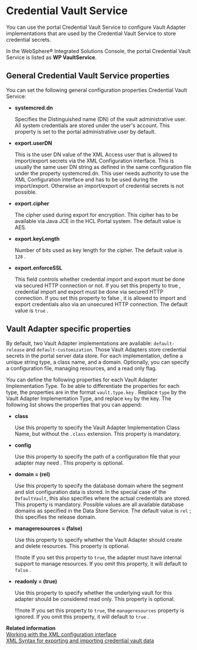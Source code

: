# Credential Vault Service

You can use the portal Credential Vault Service to configure Vault Adapter implementations that are used by the Credential Vault Service to store credential secrets.

In the WebSphere® Integrated Solutions Console, the portal Credential Vault Service is listed as **WP VaultService**.

## General Credential Vault Service properties

You can set the following general configuration properties Credential Vault Service:

-   **systemcred.dn**

    Specifies the Distinguished name \(DN\) of the vault administrative user. All system credentials are stored under the user's account. This property is set to the portal administrative user by default.

-   **export.userDN**

    This is the user DN value of the XML Access user that is allowed to import/export secrets via the XML Configuration interface. This is usually the same user DN string as defined in the same configuration file under the property systemcred.dn. This user needs authority to use the XML Configuration interface and has to be used during the import/export. Otherwise an import/export of credential secrets is not possible.

-   **export.cipher**

    The cipher used during export for encryption. This cipher has to be available via Java JCE in the HCL Portal system. The default value is AES.

-   **export.keyLength**

    Number of bits used as key length for the cipher. The default value is `128` .

-   **export.enforceSSL**

    This field controls whether credential import and export must be done via secured HTTP connection or not. If you set this property to true , credential import and export must be done via secured HTTP connection. If you set this property to false , it is allowed to import and export credentials also via an unsecured HTTP connection. The default value is `true` .


## Vault Adapter specific properties

By default, two Vault Adapter implementations are available: `default-release` and `default-customization`. Those Vault Adapters store credential secrets in the portal server data store. For each implementation, define a unique string type, a class name, and a domain. Optionally, you can specify a configuration file, managing resources, and a read only flag.

You can define the following properties for each Vault Adapter Implementation Type. To be able to differentiate the properties for each type, the properties are in the format `vault.type.key` . Replace `type` by the Vault Adapter Implementation Type, and replace `key` by the key. The following list shows the properties that you can append:

-   **class**

    Use this property to specify the Vault Adapter Implementation Class Name, but without the `.class` extension. This property is mandatory.

-   **config**

    Use this property to specify the path of a configuration file that your adapter may need . This property is optional.

-   **domain = \(rel\)**

    Use this property to specify the database domain where the segment and slot configuration data is stored. In the special case of the `DefaultVault`, this also specifies where the actual credentials are stored. This property is mandatory. Possible values are all available database domains as specified in the Data Store Service. The default value is `rel` ; this specifies the release domain.

-   **manageresources = \(false\)**

    Use this property to specify whether the Vault Adapter should create and delete resources. This property is optional.

    !!!note
        If you set this property to `true`, the adapter must have internal support to manage resources. If you omit this property, it will default to `false` .

-   **readonly = \(true\)**

    Use this property to specify whether the underlying vault for this adapter should be considered read only. This property is optional.

    !!!note
        If you set this property to `true`, the `manageresources` property is ignored. If you omit this property, it will default to `true` .

**Related information**  
[Working with the XML configuration interface](../../../../../../extend_dx/development_tools/portal_admin_tools/xml_config_interface/working_xml_config_interface/index.md)<br>
[XML Syntax for exporting and importing credential vault data](../../../../../../extend_dx/development_tools/portal_admin_tools/xml_config_interface/working_xml_config_interface/using_xml_config_cmd_line/cmdline_syntax/xml_syntax_export_import_creds/index.md)

